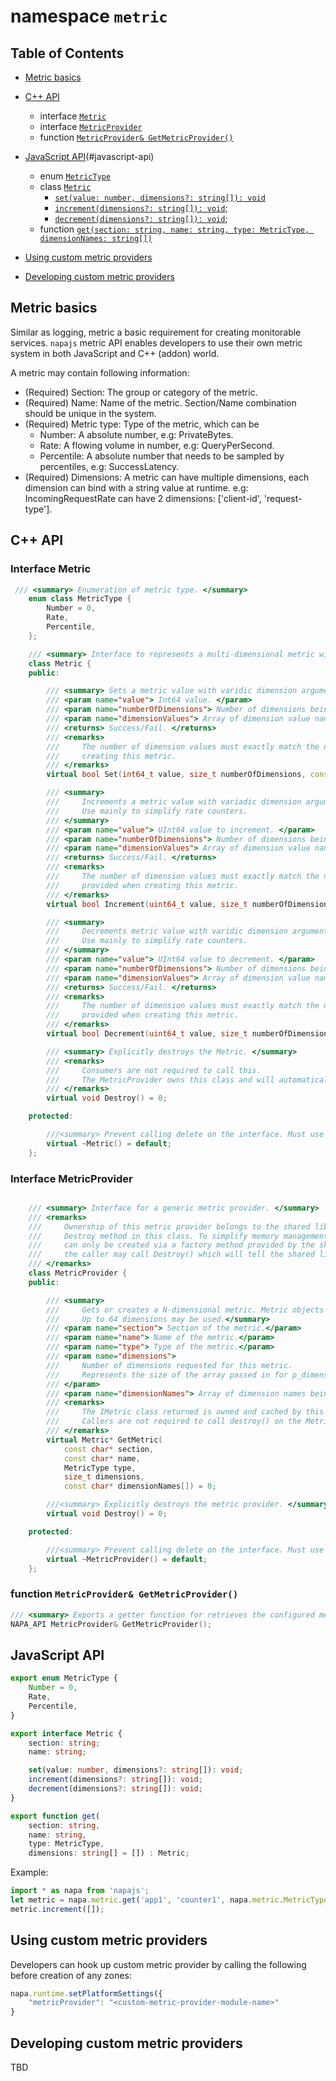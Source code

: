 # namespace `metric`

## Table of Contents
- [Metric basics](#metric-basics)
- [C++ API](#c-api)
    - interface [`Metric`](#interface-metric)
    - interface [`MetricProvider`](#interface-metric-provider)
    - function [`MetricProvider& GetMetricProvider()`](#metricprovider-getmetricprovider)
- [JavaScript API](#javascript-api)(#javascript-api)
    - enum [`MetricType`](#metrictype)
    - class [`Metric`](#class-metric)
        - [`set(value: number, dimensions?: string[]): void`](#set-value-number-dimensions-string)
        - [`increment(dimensions?: string[]): void`]();
        - [`decrement(dimensions?: string[]): void`]();
    - function [`get(section: string, name: string, type: MetricType, dimensionNames: string[])`]()

- [Using custom metric providers](#using-custom-metric-providers)
- [Developing custom metric providers](#developing-custom-metric-providers)

## Metric basics
Similar as logging, metric a basic requirement for creating monitorable services. `napajs` metric API enables developers to use their own metric system in both JavaScript and C++ (addon) world.

A metric may contain following information:
- (Required) Section: The group or category of the metric.
- (Required) Name: Name of the metric. Section/Name combination should be unique in the system.
- (Required) Metric type: Type of the metric, which can be
    - Number: A absolute number, e.g: PrivateBytes.
    - Rate: A flowing volume in number, e.g: QueryPerSecond.
    - Percentile: A absolute number that needs to be sampled by percentiles, e.g: SuccessLatency.
- (Required) Dimensions: A metric can have multiple dimensions, each dimension can bind with a string value at runtime. e.g: IncomingRequestRate can have 2 dimensions: ['client-id', 'request-type'].

## C++ API
### Interface Metric
```cpp
 /// <summary> Enumeration of metric type. </summary>
    enum class MetricType {
        Number = 0,
        Rate,
        Percentile,
    };

    /// <summary> Interface to represents a multi-dimensional metric with a maximum dimensionality of 64. </summary>
    class Metric {
    public:

        /// <summary> Sets a metric value with varidic dimension arguments. </summary>
        /// <param name="value"> Int64 value. </param>
        /// <param name="numberOfDimensions"> Number of dimensions being set. </param>
        /// <param name="dimensionValues"> Array of dimension value names. </param>
        /// <returns> Success/Fail. </returns>
        /// <remarks>
        ///     The number of dimension values must exactly match the number of dimensions provided when
        ///     creating this metric.
        /// </remarks>
        virtual bool Set(int64_t value, size_t numberOfDimensions, const char* dimensionValues[]) = 0;

        /// <summary>
        ///     Increments a metric value with variadic dimension arguments.
        ///     Use mainly to simplify rate counters.
        /// </summary>
        /// <param name="value"> UInt64 value to increment. </param>
        /// <param name="numberOfDimensions"> Number of dimensions being set. </param>
        /// <param name="dimensionValues"> Array of dimension value names. </param>
        /// <returns> Success/Fail. </returns>
        /// <remarks>
        ///     The number of dimension values must exactly match the number of dimensions
        ///     provided when creating this metric.
        /// </remarks>
        virtual bool Increment(uint64_t value, size_t numberOfDimensions, const char* dimensionValues[]) = 0;

        /// <summary>
        ///     Decrements metric value with varidic dimension arguments.
        ///     Use mainly to simplify rate counters.
        /// </summary>
        /// <param name="value"> UInt64 value to decrement. </param>
        /// <param name="numberOfDimensions"> Number of dimensions being set. </param>
        /// <param name="dimensionValues"> Array of dimension value names. </param>
        /// <returns> Success/Fail. </returns>
        /// <remarks>
        ///     The number of dimension values must exactly match the number of dimensions
        ///     provided when creating this metric.
        /// </remarks>
        virtual bool Decrement(uint64_t value, size_t numberOfDimensions, const char* dimensionValues[]) = 0;

        /// <summary> Explicitly destroys the Metric. </summary>
        /// <remarks>
        ///     Consumers are not required to call this.
        ///     The MetricProvider owns this class and will automatically perform cleanup on shutdown.
        /// </remarks>
        virtual void Destroy() = 0;

    protected:

        ///<summary> Prevent calling delete on the interface. Must use Destroy! </summary>
        virtual ~Metric() = default;
    };
```
### Interface MetricProvider
```cpp

    /// <summary> Interface for a generic metric provider. </summary>
    /// <remarks> 
    ///     Ownership of this metric provider belongs to the shared library which created it. Hence the explicit
    ///     Destroy method in this class. To simplify memory management across multiple shared libraries, this class
    ///     can only be created via a factory method provided by the shared library. When it is no longer needed,
    ///     the caller may call Destroy() which will tell the shared library which created it to dispose of the object.
    /// </remarks>
    class MetricProvider {
    public:

        /// <summary>
        ///     Gets or creates a N-dimensional metric. Metric objects are owned and cached by this class.
        ///     Up to 64 dimensions may be used.</summary>
        /// <param name="section"> Section of the metric.</param>
        /// <param name="name"> Name of the metric.</param>
        /// <param name="type"> Type of the metric.</param>
        /// <param name="dimensions">
        ///     Number of dimensions requested for this metric.
        ///     Represents the size of the array passed in for p_dimensionNames.
        /// </param>
        /// <param name="dimensionNames"> Array of dimension names being requested for this metric.</param>
        /// <remarks>
        ///     The IMetric class returned is owned and cached by this class.
        ///     Callers are not required to call destroy() on the Metric.
        /// </remarks>
        virtual Metric* GetMetric(
            const char* section,
            const char* name,
            MetricType type,
            size_t dimensions,
            const char* dimensionNames[]) = 0;

        ///<summary> Explicitly destroys the metric provider. </summary>
        virtual void Destroy() = 0;

    protected:

        ///<summary> Prevent calling delete on the interface. Must use Destroy! </summary>
        virtual ~MetricProvider() = default;
    };
```
### function `MetricProvider& GetMetricProvider()`
```cpp
/// <summary> Exports a getter function for retrieves the configured metric provider. </summary>
NAPA_API MetricProvider& GetMetricProvider();
```
## JavaScript API
```ts
export enum MetricType {
    Number = 0,
    Rate,
    Percentile,
}

export interface Metric {
    section: string;
    name: string;

    set(value: number, dimensions?: string[]): void;
    increment(dimensions?: string[]): void;
    decrement(dimensions?: string[]): void;
}

export function get(
    section: string, 
    name: string, 
    type: MetricType, 
    dimensions: string[] = []) : Metric;
```

Example:
```ts
import * as napa from 'napajs';
let metric = napa.metric.get('app1', 'counter1', napa.metric.MetricType.Number, []);
metric.increment([]);
```
## Using custom metric providers
Developers can hook up custom metric provider by calling the following before creation of any zones:
```ts
napa.runtime.setPlatformSettings({
    "metricProvider": "<custom-metric-provider-module-name>"
}
```
## Developing custom metric providers
TBD
